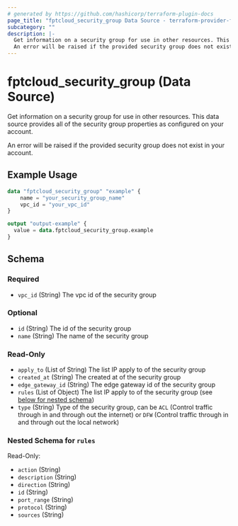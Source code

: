 ```yaml
---
# generated by https://github.com/hashicorp/terraform-plugin-docs
page_title: "fptcloud_security_group Data Source - terraform-provider-fptcloud"
subcategory: ""
description: |-
  Get information on a security group for use in other resources. This data source provides all of the security group properties as configured on your account.
  An error will be raised if the provided security group does not exist in your account.
---
```


# fptcloud_security_group (Data Source)

Get information on a security group for use in other resources. This data source provides all of the security group properties as configured on your account.

An error will be raised if the provided security group does not exist in your account.

## Example Usage

```terraform
data "fptcloud_security_group" "example" {
    name = "your_security_group_name"
    vpc_id = "your_vpc_id"
}

output "output-example" {
  value = data.fptcloud_security_group.example
}
```

<!-- schema generated by tfplugindocs -->
## Schema

### Required

- `vpc_id` (String) The vpc id of the security group

### Optional

- `id` (String) The id of the security group
- `name` (String) The name of the security group

### Read-Only

- `apply_to` (List of String) The list IP apply to of the security group
- `created_at` (String) The created at of the security group
- `edge_gateway_id` (String) The edge gateway id of the security group
- `rules` (List of Object) The list IP apply to of the security group (see [below for nested schema](#nestedatt--rules))
- `type` (String) Type of the security group, can be `ACL` (Control traffic through in and through out the internet) or `DFW` (Control traffic through in and through out the local network)

<a id="nestedatt--rules"></a>
### Nested Schema for `rules`

Read-Only:

- `action` (String)
- `description` (String)
- `direction` (String)
- `id` (String)
- `port_range` (String)
- `protocol` (String)
- `sources` (String)
